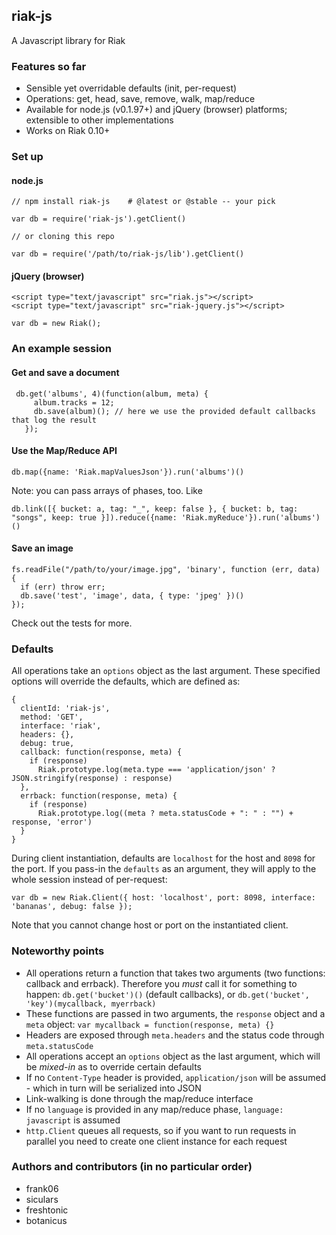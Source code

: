 ## riak-js

A Javascript library for Riak

### Features so far

 - Sensible yet overridable defaults (init, per-request)
 - Operations: get, head, save, remove, walk, map/reduce
 - Available for node.js (v0.1.97+) and jQuery (browser) platforms; extensible to other implementations
 - Works on Riak 0.10+

### Set up

#### node.js

    // npm install riak-js    # @latest or @stable -- your pick
    
    var db = require('riak-js').getClient()
    
    // or cloning this repo
    
    var db = require('/path/to/riak-js/lib').getClient()

#### jQuery (browser)

    <script type="text/javascript" src="riak.js"></script>
    <script type="text/javascript" src="riak-jquery.js"></script>

    var db = new Riak();

### An example session

#### Get and save a document

     db.get('albums', 4)(function(album, meta) {
         album.tracks = 12;
         db.save(album)(); // here we use the provided default callbacks that log the result
       });
       
#### Use the Map/Reduce API

    db.map({name: 'Riak.mapValuesJson'}).run('albums')()

Note: you can pass arrays of phases, too. Like

    db.link([{ bucket: a, tag: "_", keep: false }, { bucket: b, tag: "songs", keep: true }]).reduce({name: 'Riak.myReduce'}).run('albums')()

#### Save an image

    fs.readFile("/path/to/your/image.jpg", 'binary', function (err, data) {
      if (err) throw err;
      db.save('test', 'image', data, { type: 'jpeg' })()
    });


Check out the tests for more.

### Defaults

All operations take an `options` object as the last argument. These specified options will override the defaults, which are defined as:

    {
      clientId: 'riak-js', 
      method: 'GET',
      interface: 'riak',
      headers: {},
      debug: true,
      callback: function(response, meta) {
        if (response)
          Riak.prototype.log(meta.type === 'application/json' ? JSON.stringify(response) : response)
      },
      errback: function(response, meta) {
        if (response)
          Riak.prototype.log((meta ? meta.statusCode + ": " : "") + response, 'error')
      }
    }

During client instantiation, defaults are `localhost` for the host and `8098` for the port. If you pass-in the `defaults` as an argument, they will apply to the whole session instead of per-request:

    var db = new Riak.Client({ host: 'localhost', port: 8098, interface: 'bananas', debug: false });

Note that you cannot change host or port on the instantiated client.

### Noteworthy points

 - All operations return a function that takes two arguments (two functions: callback and errback). Therefore you *must* call it for something to happen: `db.get('bucket')()` (default callbacks), or `db.get('bucket', 'key')(mycallback, myerrback)`
 - These functions are passed in two arguments, the `response` object and a `meta` object: `var mycallback = function(response, meta) {}`
 - Headers are exposed through `meta.headers` and the status code through `meta.statusCode`
 - All operations accept an `options` object as the last argument, which will be *mixed-in* as to override certain defaults
 - If no `Content-Type` header is provided, `application/json` will be assumed - which in turn will be serialized into JSON
 - Link-walking is done through the map/reduce interface
 - If no `language` is provided in any map/reduce phase, `language: javascript` is assumed
 - `http.Client` queues all requests, so if you want to run requests in parallel you need to create one client instance for each request
 
### Authors and contributors (in no particular order)

   - frank06
   - siculars
   - freshtonic
   - botanicus